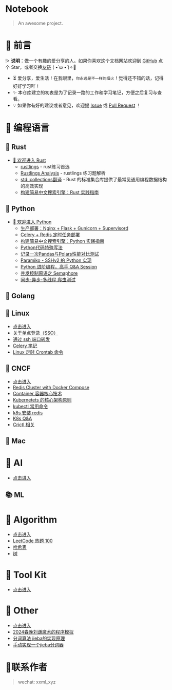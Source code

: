 # Notebook

> An awesome project.

# 🎨 前言

!> <b>说明</b>：做一个有趣的爱分享的人。如果你喜欢这个文档网站欢迎到 [GitHub](https://github.com/etmorefish/Notebook) 点个 Star，或者交换[友链](#) ( •̀ ω •́ )✧🔑

- ⏳ 爱分享，爱生活！在我眼里，`你永远是不一样的烟火`！觉得还不错的话，记得好好学习吖！
- ✨ 本仓库建立的初衷是为了记录一路的工作和学习笔记，方便之后复习与查看。
- 💡 如果你有好的建议或者意见，欢迎提 [Issue](https://github.com/etmorefish/Notebook/issues) 或 [Pull Request](https://github.com/etmorefish/Notebook/pulls) ！

# 🍵 编程语言

## 🦀 Rust

- [👒 欢迎进入 Rust](/Rust/) 
  - [rustlings](/Rust/rustlings.md) - rust练习首选
  - [Rustlings Analysis](/Rust/rustlings_analysis.md) - rustlings 练习题解析
  - [std::collections翻译](/Rust/Collections_translate.md) -  Rust 的标准集合库提供了最常见通用编程数据结构的高效实现
  - [构建简易中文搜索引擎：Rust 实践指南](https://github.com/etmorefish/rust_projects/blob/main/chinese_search_engine/README.md#%E6%9E%84%E5%BB%BA%E7%AE%80%E6%98%93%E4%B8%AD%E6%96%87%E6%90%9C%E7%B4%A2%E5%BC%95%E6%93%8Erust-%E5%AE%9E%E8%B7%B5%E6%8C%87%E5%8D%97)
## 🐍 Python

- [👒 欢迎进入 Python](/Python/) 
  - [生产部署：Nginx + Flask + Gunicorn + Supervisord](/Python/deploy/flask_deploy.md)
  - [Celery + Redis 定时任务部署](/Python/deploy/celery_deploy.md)
  - [构建简易中文搜索引擎：Python 实践指南](/Python/Chinese_search_engine.md)
  - [Python代码特殊写法](/Python/Python_code_skill.md)
  - [记录一次Pandas与Polars性能对比测试](/Python/pandas_vs_ploras.md)
  - [Paramiko - SSHv2 的 Python 实现](/Python/Paramiko.md)
  - [Python 进阶编程，高手 Q&A Session](/Python/Python_Q&A.md)
  - [并发控制原语之 Semaphore](/Python/Semaphore.md)
  - [同步-异步-多线程 爬虫测试](/Python/asyncio_crawler.md)

## 🐹 Golang

## 🐧 Linux
  - [点击进入](/Linux/)
  - [关于单点登录（SSO）](/Linux/SSO.md)
  - [通过 ssh 端口转发](/Linux/Port_Forward.md)
  - [Celery 笔记](/Linux/Celery.md)
  - [Linux 定时 Crontab 命令](/Linux/Crontab.md)

## 🐳 CNCF
  - [点击进入](/CNCF/)
  - [Redis Cluster with Docker Compose](/CNCF/Redis_Cluster_with_Docker_Compose.md)
  - [Container 容器核心技术](/CNCF/Container.md)
  - [Kubernetets 的核心架构原则](/CNCF/K8s_base.md)
  - [kubectl 常用命令 ](/CNCF/Kubectl_Command.md)
  - [k8s 安装 redis](/CNCF/Install_Redis.md)
  - [K8s Q&A](/CNCF/K8s_Q&A.md)
  - [Crictl 相关](/CNCF/Crictl.md)

## 🍎 Mac

# 🤖 AI

  - [点击进入](/AI/)

## 📚 ML

# 🧮 Algorithm

  - [点击进入](/Algorithm/)
  - [LeetCode 热题 100](/Algorithm/Top_100_liked.md)
  - [哈希表](/Algorithm/Hash_table.md)
  - [树](/Algorithm/Tree.md)



# 🧰 Tool Kit

- [点击进入](/Toolkit/)

# 🐳 Other

  - [点击进入](/Other/)
  - [2024春晚刘谦魔术的程序模拟](/Other/Magic_Josephus.md)
  - [分词算法 jieba的实现原理](/Other/Jieba.md)
  - [手动实现一个jieba分词器](/Other/Jieba_code.md)

# 📱联系作者
> wechat: xxml_xyz
